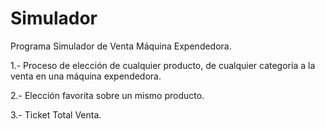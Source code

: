 # Simulador
Programa Simulador de Venta Máquina Expendedora.

1.- Proceso de elección de cualquier producto, de cualquier categoría a la venta en una máquina expendedora.

2.- Elección favorita sobre un mismo producto.

3.- Ticket Total Venta.
